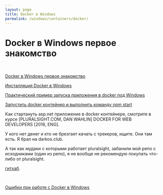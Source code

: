 ```yaml
---
layout: page
title: Docker в Windows
permalink: /windows/containers/docker/
---
```


# Docker в Windows первое знакомство


<br/>

[Docker в Windows первое знакомство](/windows/containers/docker/first-look/)

[Инсталляция Docker в Windows](/windows/containers/docker/installation/)

[Практический пример запуска приложения в docker под Windows](/windows/containers/docker/run-container/)

[Запустить docker контейнер и выполнить команду npm start](/windows/containers/docker/run-container-v2/)


Как стартануть asp.net приложение в docker контейнере, смотрите в курсе [PLURALSIGHT.COM, DAN WAHLIN] DOCKER FOR WEB DEVELOPERS [2016, ENG].

У кого нет денег и кто не брезгает качать с трекеров, ищите. Они там есть.
Я брал на darkos.club.

А так как мудаки с которыми работает pluralsight, забанили мой репо с исходниками (один из репо), я не вообще не рекомендую покупать что-либо от pluralsight.

 [гитхаб](https://github.com/sysadm-ru/Docker-for-Web-Developers/).


<br/>

[Ошибки при работе с Docker в Windows](/windows/containers/docker/errors/)

